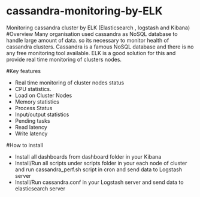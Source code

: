 # cassandra-monitoring-by-ELK
Monitoring cassandra cluster by ELK (Elasticsearch , logstash and Kibana) 
#Overview
Many organisation used cassandra as NoSQL database to handle large amount of data. so its necessary to monitor health of cassandra clusters. Cassandra is a famous NoSQL database and there is no any free monitoring tool  available. 
ELK is a good solution for this and provide real time monitoring of clusters nodes.

#Key features
*	Real time monitoring of cluster nodes status
*	CPU statistics.
*	Load on Cluster Nodes
*	Memory statistics
*	Process Status
*	Input/output statistics
*	Pending tasks
*	Read latency
*	Write latency

#How to install
* Install all dashboards from dashboard folder in your Kibana
* Install/Run all scripts under scripts folder in your each node of cluster and run cassandra_perf.sh script in cron and send data to Logstash server
* Install/Run cassandra.conf in your Logstash server and send data to elasticsearch server 
